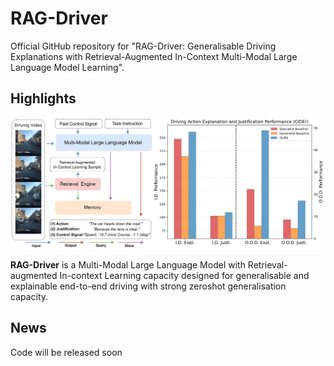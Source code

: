 # RAG-Driver
Official GitHub repository for "RAG-Driver: Generalisable Driving Explanations with Retrieval-Augmented In-Context Multi-Modal Large Language Model Learning".


## Highlights <a name="highlight"></a>
<p align="center">
  <img src="assets/RAGDriver_Teaser.png">
</p>

**RAG-Driver** is a Multi-Modal Large Language Model with Retrieval-augmented In-context Learning capacity designed for generalisable and explainable end-to-end driving with strong zeroshot generalisation capacity.

## News <a name="highlight"></a>
Code will be released soon
